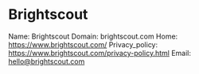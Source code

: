 
# Brightscout

Name: Brightscout
Domain: brightscout.com
Home: https://www.brightscout.com/
Privacy_policy: https://www.brightscout.com/privacy-policy.html
Email: hello@brightscout.com
